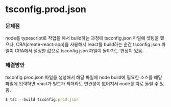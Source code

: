 # tsconfig.prod.json

### 문제점

node를 typescript로 작업을 해서 build하는 과정에 tsconfig.json 파일에 셋팅을 했으나, CRA(create-react-app)을 사용해서 react를 build하는 순간 tsconfig.json 파일이 CRA에서 설정한 값으로 tsconfig.json 파일이 돌아가는 현상이 있음.

### 해결방안

tsconfig.prod.json 파일을 생성해서 해당 파일에 node build에 필요한 소스를 해당 파일에 입력하면 react가 빌드가 되더라도 연관성이 없어져서 node를 따로 돌릴 수 있음.

```javascript
$ tsc --build tsconfig.prod.json
```
